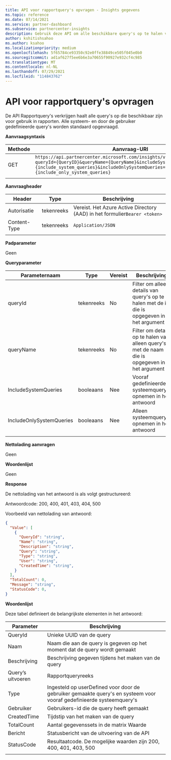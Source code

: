 ```yaml
---
title: API voor rapportquery's opvragen - Insights gegevens
ms.topic: reference
ms.date: 07/14/2021
ms.service: partner-dashboard
ms.subservice: partnercenter-insights
description: Gebruik deze API om alle beschikbare query's op te halen voor gebruik in de rapport-API.
author: kshitishsahoo
ms.author: ksahoo
ms.localizationpriority: medium
ms.openlocfilehash: 5f65784ce93350c92e0ffe38849ce505f045e0b0
ms.sourcegitcommit: ad1af627f5ee6b6e3a70655f90927e932cf4c985
ms.translationtype: MT
ms.contentlocale: nl-NL
ms.lasthandoff: 07/29/2021
ms.locfileid: "114843762"
---
```

# <a name="get-report-queries-api"></a>API voor rapportquery's opvragen

De API Rapportquery's verkrijgen haalt alle query's op die beschikbaar zijn voor gebruik in rapporten. Alle systeem- en door de gebruiker gedefinieerde query's worden standaard opgevraagd.

**Aanvraagsyntaxis**

|    Methode    |    Aanvraag-URI    |
|    ----    |    ----    |
|    GET    |    `https://api.partnercenter.microsoft.com/insights/v1/mpn/ScheduledQueries?queryId={QueryID}&queryName={QueryName}&includeSystemQueries={include_system_queries}&includeOnlySystemQueries={include_only_system_queries}`     |
|        |        |

**Aanvraagheader**

|    Header    |    Type    |    Beschrijving    |
|    ----    |    ----    |    ----    |
|    Autorisatie    |    tekenreeks    |    Vereist. Het Azure Active Directory (AAD) in het formulier`Bearer <token>`    |
|    Content-Type    |    tekenreeks    |    `Application/JSON`    |
|        |        |        |

**Padparameter**

Geen

**Queryparameter**

|    Parameternaam    |    Type    |    Vereist    |    Beschrijving    |
|    ----    |    ----    |    ----    |    ----    |
|    queryId     |    tekenreeks     |    No    |    Filter om alleen details van query's op te halen met de id die is opgegeven in het argument     |
|    queryName     |    tekenreeks     |    No    |    Filter om details op te halen van alleen query's met de naam die is opgegeven in het argument     |
|    IncludeSystemQueries     |    booleaans     |    Nee    |    Vooraf gedefinieerde systeemquery's opnemen in het antwoord     |
|    IncludeOnlySystemQueries     |    booleaans     |    Nee    |    Alleen systeemquery's opnemen in het antwoord     |
|        |        |        |        |


**Nettolading aanvragen**

Geen

**Woordenlijst**

Geen

**Response**

De nettolading van het antwoord is als volgt gestructureerd:

Antwoordcode: 200, 400, 401, 403, 404, 500

Voorbeeld van nettolading van antwoord:

```json
{ 
  "Value": [ 
    { 
      "QueryId": "string", 
      "Name": "string", 
      "Description": "string", 
      "Query": "string", 
      "Type": "string", 
      "User": "string", 
      "CreatedTime": "string", 
    } 
  ], 
  "TotalCount": 0, 
  "Message": "string", 
  "StatusCode": 0, 
} 
```

**Woordenlijst**

Deze tabel definieert de belangrijkste elementen in het antwoord:

|    Parameter    |    Beschrijving    |
|    ----    |    ----    |
|    QueryId     |    Unieke UUID van de query     |
|    Naam     |    Naam die aan de query is gegeven op het moment dat de query wordt gemaakt     |
|    Beschrijving     |    Beschrijving gegeven tijdens het maken van de query     |
|    Query’s uitvoeren     |    Rapportqueryreeks     |
|    Type     |    Ingesteld op userDefined voor door de gebruiker gemaakte query's en systeem voor vooraf gedefinieerde systeemquery's     |
|    Gebruiker     |    Gebruikers-id die de query heeft gemaakt     |
|    CreatedTime     |    Tijdstip van het maken van de query     |
|    TotalCount     |    Aantal gegevenssets in de matrix Waarde     |
|    Bericht     |    Statusbericht van de uitvoering van de API     |
|    StatusCode     |    Resultaatcode. De mogelijke waarden zijn 200, 400, 401, 403, 500     |
|        |        |

